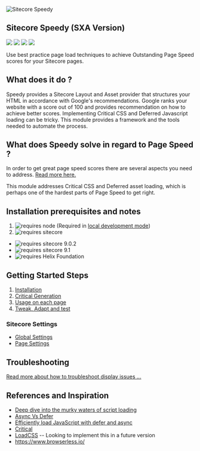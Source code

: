 ![Sitecore Speedy](https://aceiksolutions.files.wordpress.com/2019/06/speedylogo.png?w=1024&h=321)

## Sitecore Speedy (SXA Version) 
<img src='https://img.shields.io/github/tag/Aceik/Sitecore-Speedy.svg' />
<img src='https://img.shields.io/github/issues/Aceik/Sitecore-Speedy.svg' />
<img src='https://img.shields.io/github/license/Aceik/Sitecore-Speedy.svg' />
<img src='https://img.shields.io/github/languages/code-size/Aceik/Sitecore-Speedy.svg' />

Use best practice page load techniques to achieve Outstanding Page Speed scores for your Sitecore pages. 

## What does it do ?

Speedy provides a Sitecore Layout and Asset provider that structures your HTML in accordance with Google's recommendations.  Google ranks your website with a score out of 100 and provides recommendation on how to achieve better scores.
Implementing Critical CSS and Deferred Javascript loading can be tricky. This module provides a framework and the tools needed to automate the process. 

## What does Speedy solve in regard to Page Speed ?

In order to get great page speed scores there are several aspects you need to address. [Read more here.](https://github.com/Aceik/Sitecore-Speedy/wiki/Extra-Info---Page-Speed-Considerations)

This module addresses Critical CSS and Deferred asset loading, which is perhaps one of the hardest parts of Page Speed to get right.

## Installation prerequisites and notes

1) <img src="https://img.shields.io/badge/requires-node-blue.svg?style=flat-square" alt="requires node">  (Required in [local development mode](https://github.com/Aceik/Sitecore-Speedy/wiki/08---Development-Mode))
2) <img src="https://img.shields.io/badge/requires-sitecore-blue.svg?style=flat-square" alt="requires sitecore">
  * <img src="https://img.shields.io/badge/supports-sitecore%20v9.0.2-green.svg?style=flat-square" alt="requires sitecore 9.0.2">
  * <img src="https://img.shields.io/badge/supports-sitecore%20v9.1-green.svg?style=flat-square" alt="requires sitecore 9.1">
  * <img src="https://img.shields.io/badge/supports-helix-green.svg?style=flat-square" alt="requires Helix Foundation"/>

## Getting Started Steps
1) [Installation](https://github.com/Aceik/Sitecore-Speedy/wiki/01---Installation)
2) [Critical Generation](https://github.com/Aceik/Sitecore-Speedy/wiki/02---Critical-Generation-Options)
3) [Usage on each page](https://github.com/Aceik/Sitecore-Speedy/wiki/03---Usage-on-a-Page)
4) [Tweak, Adapt and test](https://github.com/Aceik/Sitecore-Speedy/wiki/04---Tweak,-Adapt-and-Test)

### Sitecore Settings
* [Global Settings](https://github.com/Aceik/Sitecore-Speedy/wiki/06---Global-Settings)
* [Page Settings](https://github.com/Aceik/Sitecore-Speedy/wiki/07---Page-Settings)

## Troubleshooting

[Read more about how to troubleshoot display issues ...](https://github.com/Aceik/Sitecore-Speedy/wiki/05--Complex-Page-Speed-Issues)

## References and Inspiration

* [Deep dive into the murky waters of script loading](https://www.html5rocks.com/en/tutorials/speed/script-loading/)
* [Async Vs Defer](https://bitsofco.de/async-vs-defer/)
* [Efficiently load JavaScript with defer and async](https://flaviocopes.com/javascript-async-defer/)
* [Critical](https://www.npmjs.com/package/critical)
* [LoadCSS](https://github.com/filamentgroup/loadCSS/blob/master/README.md) -- Looking to implement this in a future version
* https://www.browserless.io/

